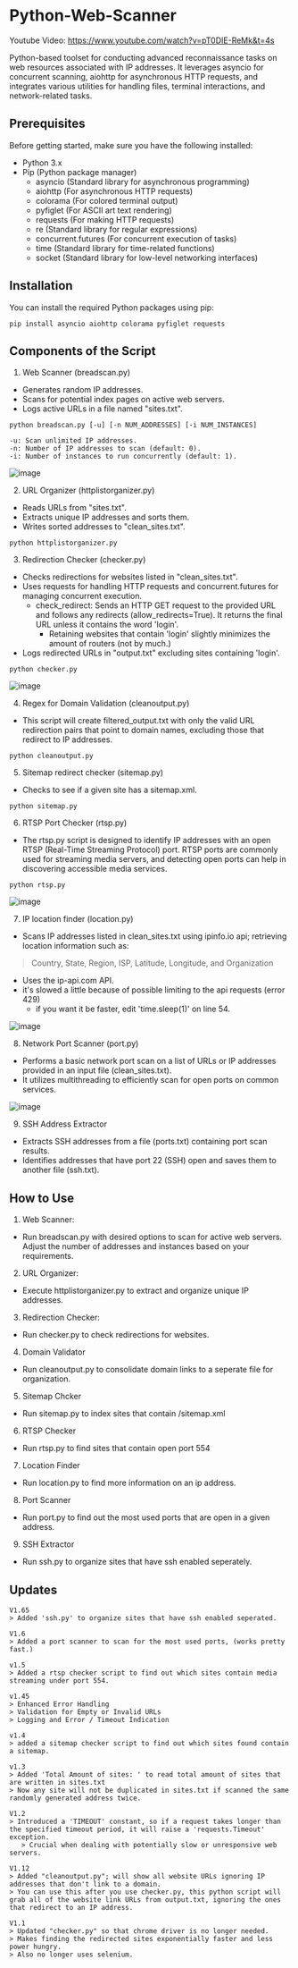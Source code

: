 

# Python-Web-Scanner

Youtube Video: https://www.youtube.com/watch?v=pT0DIE-ReMk&t=4s

Python-based toolset for conducting advanced reconnaissance tasks on web resources associated with IP addresses. It leverages asyncio for concurrent scanning, aiohttp for asynchronous HTTP requests, and integrates various utilities for handling files, terminal interactions, and network-related tasks.

## Prerequisites
Before getting started, make sure you have the following installed:

- Python 3.x
- Pip (Python package manager)
  - asyncio (Standard library for asynchronous programming)
  - aiohttp (For asynchronous HTTP requests)
  - colorama (For colored terminal output)
  - pyfiglet (For ASCII art text rendering)
  - requests (For making HTTP requests)
  - re (Standard library for regular expressions)
  - concurrent.futures (For concurrent execution of tasks)
  - time (Standard library for time-related functions)
  - socket (Standard library for low-level networking interfaces)

## Installation

You can install the required Python packages using pip:
```
pip install asyncio aiohttp colorama pyfiglet requests
```

## Components of the Script

1. Web Scanner (breadscan.py)

- Generates random IP addresses.
- Scans for potential index pages on active web servers.
- Logs active URLs in a file named "sites.txt".
```
python breadscan.py [-u] [-n NUM_ADDRESSES] [-i NUM_INSTANCES]

-u: Scan unlimited IP addresses.
-n: Number of IP addresses to scan (default: 0).
-i: Number of instances to run concurrently (default: 1).
```

![image](https://github.com/Cr0mb/Python-Web-Scanner/assets/137664526/30698e54-aee9-4194-915f-84210bda2d89)


2. URL Organizer (httplistorganizer.py)
- Reads URLs from "sites.txt".
- Extracts unique IP addresses and sorts them.  
- Writes sorted addresses to "clean_sites.txt".
```
python httplistorganizer.py
```

3. Redirection Checker (checker.py)
- Checks redirections for websites listed in "clean_sites.txt".
- Uses requests for handling HTTP requests and concurrent.futures for managing concurrent execution.
  - check_redirect: Sends an HTTP GET request to the provided URL and follows any redirects (allow_redirects=True). It returns the final URL unless it contains the word 'login'.
    - Retaining websites that contain 'login' slightly minimizes the amount of routers (not by much.)
- Logs redirected URLs in "output.txt" excluding sites containing 'login'.
```
python checker.py
```

![image](https://github.com/Cr0mb/Python-Web-Scanner/assets/137664526/0b0bd03c-321c-4b3f-b714-d5a9563b8527)

4. Regex for Domain Validation (cleanoutput.py)
- This script will create filtered_output.txt with only the valid URL redirection pairs that point to domain names, excluding those that redirect to IP addresses.
```
python cleanoutput.py
```

5. Sitemap redirect checker (sitemap.py)
- Checks to see if a given site has a sitemap.xml.
```
python sitemap.py
```

6. RTSP Port Checker (rtsp.py)
- The rtsp.py script is designed to identify IP addresses with an open RTSP (Real-Time Streaming Protocol) port. RTSP ports are commonly used for streaming media servers, and detecting open ports can help in discovering accessible media services.
```
python rtsp.py
```

![image](https://github.com/Cr0mb/Python-Web-Scanner/assets/137664526/d6d052a9-896e-43f4-a2df-e5297fd5c6c8)


7. IP location finder (location.py)
- Scans IP addresses listed in clean_sites.txt using ipinfo.io api; retrieving location information such as:
>  Country, State, Region, ISP, Latitude, Longitude, and Organization
- Uses the ip-api.com API.
- it's slowed a little because of possible limiting to the api requests (error 429)
  - if you want it be faster, edit 'time.sleep(1)' on line 54.

![image](https://github.com/Cr0mb/Python-Web-Scanner/assets/137664526/f3502e19-2ab1-480c-a06f-65e7e110955e)


8. Network Port Scanner (port.py)
- Performs a basic network port scan on a list of URLs or IP addresses provided in an input file (clean_sites.txt).
- It utilizes multithreading to efficiently scan for open ports on common services.

![image](https://github.com/Cr0mb/Python-Web-Scanner/assets/137664526/19077671-5b88-446d-aa02-ad0e2102c862)

9. SSH Address Extractor
- Extracts SSH addresses from a file (ports.txt) containing port scan results.
- Identifies addresses that have port 22 (SSH) open and saves them to another file (ssh.txt).

## How to Use

1. Web Scanner:

- Run breadscan.py with desired options to scan for active web servers.
Adjust the number of addresses and instances based on your requirements.

2. URL Organizer:

- Execute httplistorganizer.py to extract and organize unique IP addresses.

3. Redirection Checker:

- Run checker.py to check redirections for websites.

4. Domain Validator

- Run cleanoutput.py to consolidate domain links to a seperate file for organization.

5. Sitemap Chcker

- Run sitemap.py to index sites that contain /sitemap.xml

6. RTSP Checker

- Run rtsp.py to find sites that contain open port 554

7. Location Finder

- Run location.py to find more information on an ip address.

8. Port Scanner

- Run port.py to find out the most used ports that are open in a given address.

9. SSH Extractor

- Run ssh.py to organize sites that have ssh enabled seperately.

## Updates
```
V1.65
> Added 'ssh.py' to organize sites that have ssh enabled seperated.
```
```
V1.6
> Added a port scanner to scan for the most used ports, (works pretty fast.)
```
```
v1.5
> Added a rtsp checker script to find out which sites contain media streaming under port 554.
```
```
v1.45
> Enhanced Error Handling
> Validation for Empty or Invalid URLs
> Logging and Error / Timeout Indication
```
```
v1.4
> added a sitemap checker script to find out which sites found contain a sitemap.
```
```
v1.3
> Added 'Total Amount of sites: ' to read total amount of sites that are written in sites.txt
> Now any site will not be duplicated in sites.txt if scanned the same randomly generated address twice.
```
```
V1.2
> Introduced a 'TIMEOUT' constant, so if a request takes longer than the specified timeout period, it will raise a 'requests.Timeout' exception.
   > Crucial when dealing with potentially slow or unresponsive web servers.
```
```
V1.12
> Added "cleanoutput.py"; will show all website URLs ignoring IP addresses that don't link to a domain.
> You can use this after you use checker.py, this python script will grab all of the website link URLs from output.txt, ignoring the ones that redirect to an IP address.
```

```
V1.1
> Updated "checker.py" so that chrome driver is no longer needed.
> Makes finding the redirected sites exponentially faster and less power hungry.
> Also no longer uses selenium.
```

